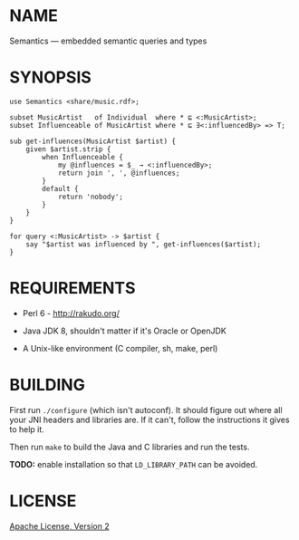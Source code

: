 # NAME

Semantics — embedded semantic queries and types


# SYNOPSIS

```perl6
use Semantics <share/music.rdf>;

subset MusicArtist   of Individual  where * ⊑ <:MusicArtist>;
subset Influenceable of MusicArtist where * ⊑ ∃<:influencedBy> => T;

sub get-influences(MusicArtist $artist) {
    given $artist.strip {
        when Influenceable {
            my @influences = $_ → <:influencedBy>;
            return join ', ', @influences;
        }
        default {
            return 'nobody';
        }
    }
}

for query <:MusicArtist> -> $artist {
    say "$artist was influenced by ", get-influences($artist);
}
```


# REQUIREMENTS

* Perl 6 - <http://rakudo.org/>

* Java JDK 8, shouldn't matter if it's Oracle or OpenJDK

* A Unix-like environment (C compiler, sh, make, perl)


# BUILDING

First run `./configure` (which isn't autoconf). It should figure out where all
your JNI headers and libraries are. If it can't, follow the instructions it
gives to help it.

Then run `make` to build the Java and C libraries and run the tests.

**TODO:** enable installation so that `LD_LIBRARY_PATH` can be avoided.


# LICENSE

[Apache License, Version 2](LICENSE)
